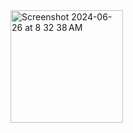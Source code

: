 <img width="180" alt="Screenshot 2024-06-26 at 8 32 38 AM" src="https://github.com/sumitchahar/SearchText/assets/19342930/70b8356c-73a7-41cd-a65b-7a0f584964c3">
